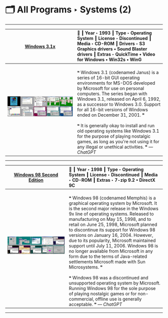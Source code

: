 # 🗂️ All Programs ‣ Systems (2)

---

| [Windows 3.1x](Windows%203.1x/README.md) | 📌 ┃ **Year** ‣ 1993 ┃ **Type** ‣ Operating System ┃ **License** ‣ Discontinued ┃ **Media** ‣ CD-ROM ┃ **Drivers** ‣ S3 Graphics drivers • Sound Blaster drivers ┃ **Extras** ‣ QuickTime • Video for Windows • Win32s • WinG  |
|:---:|:---|
|  [![Windows 3.1x](Windows%203.1x/Montage.png "Windows 3.1x")](Windows%203.1x/README.md) <br>&nbsp;&nbsp;&nbsp;&nbsp;&nbsp;&nbsp;&nbsp;&nbsp;&nbsp;&nbsp;&nbsp;&nbsp;&nbsp;&nbsp;&nbsp;&nbsp;&nbsp;&nbsp;&nbsp;&nbsp;&nbsp;&nbsp;&nbsp;&nbsp;&nbsp;&nbsp;&nbsp;&nbsp;&nbsp;&nbsp;&nbsp;&nbsp;&nbsp;&nbsp;&nbsp;&nbsp; | <br>❝ Windows 3.1 (codenamed Janus) is a series of 16-bit GUI operating environments for MS-DOS developed by Microsoft for use on personal computers. The series began with Windows 3.1, released on April 6, 1992, as a successor to Windows 3.0. Support for all 16-bit versions of Windows ended on December 31, 2001. ❞<br><br>❝ It is generally okay to install and run old operating systems like Windows 3.1 for the purpose of playing nostalgic games, as long as you're not using it for any illegal or unethical activities. ❞ — *ChatGPT*<br> |

---

| [Windows 98 Second Edition](Windows%2098SE/README.md) | 📌 ┃ **Year** ‣ 1998 ┃ **Type** ‣ Operating System ┃ **License** ‣ Discontinued ┃ **Media** ‣ CD-ROM ┃ **Extras** ‣ 7-zip 9.2 • DirectX 9C  |
|:---:|:---|
|  [![Windows 98 Second Edition](Windows%2098SE/Montage.png "Windows 98 Second Edition")](Windows%2098SE/README.md) <br>&nbsp;&nbsp;&nbsp;&nbsp;&nbsp;&nbsp;&nbsp;&nbsp;&nbsp;&nbsp;&nbsp;&nbsp;&nbsp;&nbsp;&nbsp;&nbsp;&nbsp;&nbsp;&nbsp;&nbsp;&nbsp;&nbsp;&nbsp;&nbsp;&nbsp;&nbsp;&nbsp;&nbsp;&nbsp;&nbsp;&nbsp;&nbsp;&nbsp;&nbsp;&nbsp;&nbsp; | <br>❝ Windows 98 (codenamed Memphis) is a graphical operating system by Microsoft. It is the second major release in the Windows 9x line of operating systems. Released to manufacturing on May 15, 1998, and to retail on June 25, 1998, Microsoft planned to discontinue its support for Windows 98 versions on January 16, 2004. However, due to its popularity, Microsoft maintained support until July 11, 2006. Windows 98 is no longer available from Microsoft in any form due to the terms of Java-related settlements Microsoft made with Sun Microsystems. ❞<br><br>❝ Windows 98 was a discontinued and unsupported operating system by Microsoft. Running Windows 98 for the sole purpose of playing nostalgic games or for non-commercial, offline use is generally acceptable. ❞ — *ChatGPT*<br> |

---

